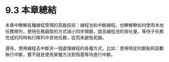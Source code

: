 # 9.3 本章總結

本章中瞭解各種線程管理的高級技術：線程池和中斷線程。也瞭解瞭如何使用本地任務隊列，使用任務竊取的方式減小同步開銷，提高線程池的吞吐量，等待子任務完成的同時執行隊列中其他任務，從而來避免死鎖。

還有，使用線程去中斷另一個處理線程的各種方式，比如：使用特定的斷點和函數執行中斷，要不就是使用某種方法對阻塞等待進行中斷。